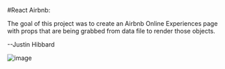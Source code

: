 #React Airbnb:

The goal of this project was to create an Airbnb Online Experiences page with props that are being grabbed from data file to render those objects.

--Justin Hibbard

![image](https://github.com/justinhibb97/react-airbnb-online-experiences/assets/34048736/dae8e979-b855-41f1-8e6b-9f28c4946e56)
